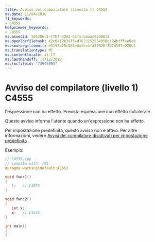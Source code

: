 ```yaml
---
title: Avviso del compilatore (livello 1) C4555
ms.date: 11/04/2016
f1_keywords:
- C4555
helpviewer_keywords:
- C4555
ms.assetid: 50b286c1-f7bf-4292-b1fa-baaac9538611
ms.openlocfilehash: e2c6a12b26754d7823252554950c124bdff4e6e8
ms.sourcegitcommit: e5192a25c084eda9eabfa37626f3274507e026b3
ms.translationtype: MT
ms.contentlocale: it-IT
ms.lasthandoff: 11/12/2019
ms.locfileid: "73965985"
---
```

# <a name="compiler-warning-level-1-c4555"></a>Avviso del compilatore (livello 1) C4555

l'espressione non ha effetto. Prevista espressione con effetto collaterale

Questo avviso informa l'utente quando un'espressione non ha effetto.

Per impostazione predefinita, questo avviso non è attivo. Per altre informazioni, vedere [Avvisi del compilatore disattivati per impostazione predefinita](../../preprocessor/compiler-warnings-that-are-off-by-default.md) .

Esempio:

```cpp
// C4555.cpp
// compile with: /W1
#pragma warning(default:4555)

void func1()
{
   1;   // C4555
}

void func2()
{
   int x;
   x;   // C4555
}

int main()
{
}
```